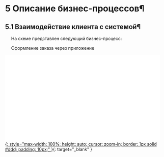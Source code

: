 # 5 Описание бизнес-процессов¶
## 5.1 Взаимодействие клиента с системой¶

&nbsp;&nbsp;&nbsp;&nbsp; На схеме представлен следующий бизнес-процесс:

&nbsp;&nbsp;&nbsp;&nbsp; Оформление заказа через приложение

[![Оформление заказа через приложение](diagrams/making_order.svg){: style="max-width: 100%; height: auto; cursor: zoom-in; border: 1px solid #ddd; padding: 10px;" }](diagrams/making_order.svg){: target="_blank" }
